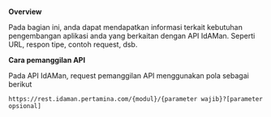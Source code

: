 **Overview**

Pada bagian ini, anda dapat mendapatkan informasi terkait kebutuhan pengembangan aplikasi anda yang berkaitan dengan API IdAMan. Seperti URL, respon tipe, contoh request, dsb.

 

**Cara pemanggilan API**

Pada API IdAMan, request pemanggilan API menggunakan pola sebagai berikut


```
https://rest.idaman.pertamina.com/{modul}/{parameter wajib}?[parameter opsional]
```
